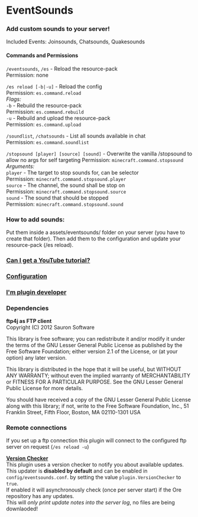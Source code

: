 # EventSounds
### Add custom sounds to your server!

Included Events: Joinsounds, Chatsounds, Quakesounds

#### Commands and Permissions
`/eventsounds`, `/es` - Reload the resource-pack  
Permission: none

`/es reload [-b|-u]` - Reload the config  
Permission: `es.command.reload`  
*Flags:*  
`-b` - Rebuild the resource-pack  
Permission: `es.command.rebuild`  
`-u` - Rebuild and upload the resource-pack  
Permission: `es.command.upload`

`/soundlist`, `/chatsounds` - List all sounds available in chat  
Permission: `es.command.soundlist`

`/stopsound [player] [source] [sound]` - Overwrite the vanilla /stopsound to allow no args for self targeting
Permission: `minecraft.command.stopsound`  
*Arguments:*  
`player` - The target to stop sounds for, can be selector  
Permission: `minecraft.command.stopsound.player`  
`source` - The channel, the sound shall be stop on  
Permission: `minecraft.command.stopsound.source`  
`sound` - The sound that should be stopped  
Permission: `minecraft.command.stopsound.sound`

### How to add sounds:
Put them inside a assets/eventsounds/ folder on your server (you have to create that folder).
Then add them to the configuration and update your resource-pack (/es reload).

### [Can I get a YouTube tutorial?](https://youtu.be/Cl-5OnnBGwU)

### [Configuration](https://github.com/DosMike/EventSounds/blob/master/configuration.md)

### [I'm plugin developer](https://github.com/DosMike/EventSounds/blob/master/developer.md)

### Dependencies

**ftp4j as FTP client**  
Copyright (C) 2012  Sauron Software

This library is free software; you can redistribute it and/or
modify it under the terms of the GNU Lesser General Public
License as published by the Free Software Foundation; either
version 2.1 of the License, or (at your option) any later version.

This library is distributed in the hope that it will be useful,
but WITHOUT ANY WARRANTY; without even the implied warranty of
MERCHANTABILITY or FITNESS FOR A PARTICULAR PURPOSE.  See the GNU
Lesser General Public License for more details.

You should have received a copy of the GNU Lesser General Public
License along with this library; if not, write to the Free Software
Foundation, Inc., 51 Franklin Street, Fifth Floor, Boston, MA  02110-1301  USA

### Remote connections

If you set up a ftp connection this plugin will connect to the configured
ftp server on request (`/es reload -u`)

**[Version Checker](https://github.com/DosMike/SpongePluginVersionChecker)**  
This plugin uses a version checker to notify you about available updates.  
This updater is **disabled by default** and can be enabled in `config/eventsounds.conf`.
by setting the value `plugin.VersionChecker` to `true`.  
If enabled it will asynchronously check (once per server start) if the Ore repository has any updates.  
This will *only print update notes into the server log*, no files are being downlaoded!